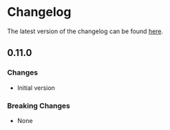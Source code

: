 # Changelog

The latest version of the changelog can be found [here](https://github.com/Azure/bicep-registry-modules/blob/main/avm/res/network/private-endpoint/CHANGELOG.md).

## 0.11.0

### Changes

- Initial version

### Breaking Changes

- None
